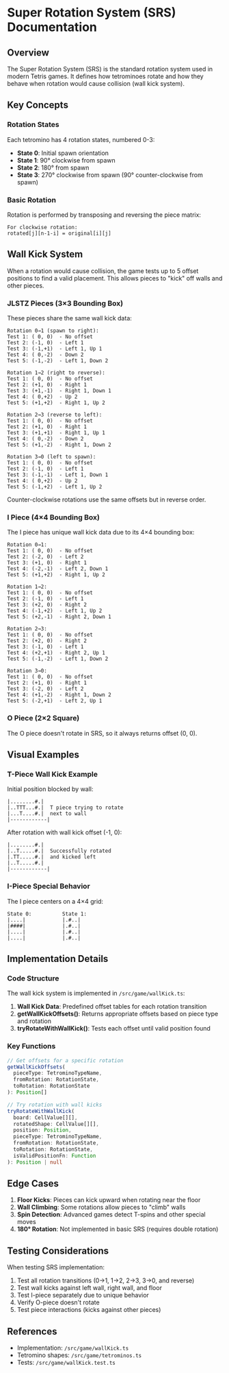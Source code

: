 # Super Rotation System (SRS) Documentation

## Overview

The Super Rotation System (SRS) is the standard rotation system used in modern Tetris games. It defines how tetrominoes rotate and how they behave when rotation would cause collision (wall kick system).

## Key Concepts

### Rotation States
Each tetromino has 4 rotation states, numbered 0-3:
- **State 0**: Initial spawn orientation
- **State 1**: 90° clockwise from spawn
- **State 2**: 180° from spawn
- **State 3**: 270° clockwise from spawn (90° counter-clockwise from spawn)

### Basic Rotation
Rotation is performed by transposing and reversing the piece matrix:
```
For clockwise rotation:
rotated[j][n-1-i] = original[i][j]
```

## Wall Kick System

When a rotation would cause collision, the game tests up to 5 offset positions to find a valid placement. This allows pieces to "kick" off walls and other pieces.

### JLSTZ Pieces (3×3 Bounding Box)

These pieces share the same wall kick data:

```
Rotation 0→1 (spawn to right):
Test 1: ( 0, 0)  - No offset
Test 2: (-1, 0)  - Left 1
Test 3: (-1,+1)  - Left 1, Up 1
Test 4: ( 0,-2)  - Down 2
Test 5: (-1,-2)  - Left 1, Down 2

Rotation 1→2 (right to reverse):
Test 1: ( 0, 0)  - No offset
Test 2: (+1, 0)  - Right 1
Test 3: (+1,-1)  - Right 1, Down 1
Test 4: ( 0,+2)  - Up 2
Test 5: (+1,+2)  - Right 1, Up 2

Rotation 2→3 (reverse to left):
Test 1: ( 0, 0)  - No offset
Test 2: (+1, 0)  - Right 1
Test 3: (+1,+1)  - Right 1, Up 1
Test 4: ( 0,-2)  - Down 2
Test 5: (+1,-2)  - Right 1, Down 2

Rotation 3→0 (left to spawn):
Test 1: ( 0, 0)  - No offset
Test 2: (-1, 0)  - Left 1
Test 3: (-1,-1)  - Left 1, Down 1
Test 4: ( 0,+2)  - Up 2
Test 5: (-1,+2)  - Left 1, Up 2
```

Counter-clockwise rotations use the same offsets but in reverse order.

### I Piece (4×4 Bounding Box)

The I piece has unique wall kick data due to its 4×4 bounding box:

```
Rotation 0→1:
Test 1: ( 0, 0)  - No offset
Test 2: (-2, 0)  - Left 2
Test 3: (+1, 0)  - Right 1
Test 4: (-2,-1)  - Left 2, Down 1
Test 5: (+1,+2)  - Right 1, Up 2

Rotation 1→2:
Test 1: ( 0, 0)  - No offset
Test 2: (-1, 0)  - Left 1
Test 3: (+2, 0)  - Right 2
Test 4: (-1,+2)  - Left 1, Up 2
Test 5: (+2,-1)  - Right 2, Down 1

Rotation 2→3:
Test 1: ( 0, 0)  - No offset
Test 2: (+2, 0)  - Right 2
Test 3: (-1, 0)  - Left 1
Test 4: (+2,+1)  - Right 2, Up 1
Test 5: (-1,-2)  - Left 1, Down 2

Rotation 3→0:
Test 1: ( 0, 0)  - No offset
Test 2: (+1, 0)  - Right 1
Test 3: (-2, 0)  - Left 2
Test 4: (+1,-2)  - Right 1, Down 2
Test 5: (-2,+1)  - Left 2, Up 1
```

### O Piece (2×2 Square)

The O piece doesn't rotate in SRS, so it always returns offset (0, 0).

## Visual Examples

### T-Piece Wall Kick Example

Initial position blocked by wall:
```
|........#.|
|..TTT...#.|  T piece trying to rotate
|...T....#.|  next to wall
|------------|
```

After rotation with wall kick offset (-1, 0):
```
|........#.|
|..T.....#.|  Successfully rotated
|.TT.....#.|  and kicked left
|..T.....#.|
|------------|
```

### I-Piece Special Behavior

The I piece centers on a 4×4 grid:
```
State 0:          State 1:
|....|            |.#..|
|####|            |.#..|
|....|            |.#..|
|....|            |.#..|
```

## Implementation Details

### Code Structure

The wall kick system is implemented in `/src/game/wallKick.ts`:

1. **Wall Kick Data**: Predefined offset tables for each rotation transition
2. **getWallKickOffsets()**: Returns appropriate offsets based on piece type and rotation
3. **tryRotateWithWallKick()**: Tests each offset until valid position found

### Key Functions

```typescript
// Get offsets for a specific rotation
getWallKickOffsets(
  pieceType: TetrominoTypeName,
  fromRotation: RotationState,
  toRotation: RotationState
): Position[]

// Try rotation with wall kicks
tryRotateWithWallKick(
  board: CellValue[][],
  rotatedShape: CellValue[][],
  position: Position,
  pieceType: TetrominoTypeName,
  fromRotation: RotationState,
  toRotation: RotationState,
  isValidPositionFn: Function
): Position | null
```

## Edge Cases

1. **Floor Kicks**: Pieces can kick upward when rotating near the floor
2. **Wall Climbing**: Some rotations allow pieces to "climb" walls
3. **Spin Detection**: Advanced games detect T-spins and other special moves
4. **180° Rotation**: Not implemented in basic SRS (requires double rotation)

## Testing Considerations

When testing SRS implementation:
1. Test all rotation transitions (0→1, 1→2, 2→3, 3→0, and reverse)
2. Test wall kicks against left wall, right wall, and floor
3. Test I-piece separately due to unique behavior
4. Verify O-piece doesn't rotate
5. Test piece interactions (kicks against other pieces)

## References

- Implementation: `/src/game/wallKick.ts`
- Tetromino shapes: `/src/game/tetrominos.ts`
- Tests: `/src/game/wallKick.test.ts`